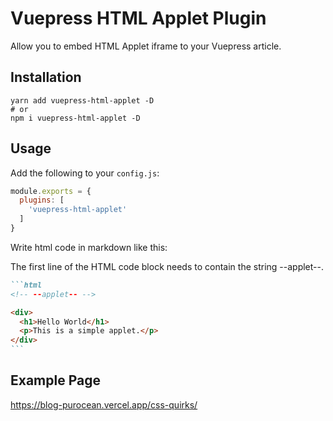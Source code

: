 # Vuepress HTML Applet Plugin

Allow you to embed HTML Applet iframe to your Vuepress article.

## Installation

```shell
yarn add vuepress-html-applet -D
# or
npm i vuepress-html-applet -D
```

## Usage

Add the following to your `config.js`:

```js
module.exports = {
  plugins: [
    'vuepress-html-applet'
  ]
}
```

Write html code in markdown like this:

The first line of the HTML code block needs to contain the string --applet--.

~~~markdown
```html
<!-- --applet-- -->

<div>
  <h1>Hello World</h1>
  <p>This is a simple applet.</p>
</div>
```
~~~

## Example Page

https://blog-purocean.vercel.app/css-quirks/
